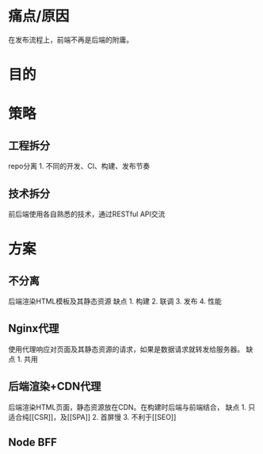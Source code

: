 # 痛点/原因
在发布流程上，前端不再是后端的附庸。
# 目的
# 策略
## 工程拆分
repo分离
	1. 不同的开发、CI、构建、发布节奏
## 技术拆分
前后端使用各自熟悉的技术，通过RESTful API交流
# 方案
## 不分离
后端渲染HTML模板及其静态资源
缺点
	1. 构建
	2. 联调
	3. 发布
	4. 性能
## Nginx代理
使用代理响应对页面及其静态资源的请求，如果是数据请求就转发给服务器。
缺点
	1. 共用
## 后端渲染+CDN代理
后端渲染HTML页面，静态资源放在CDN。在构建时后端与前端结合，
缺点
	1. 只适合纯[[CSR]]，及[[SPA]]
	2. 首屏慢
	3. 不利于[[SEO]]
## Node BFF

